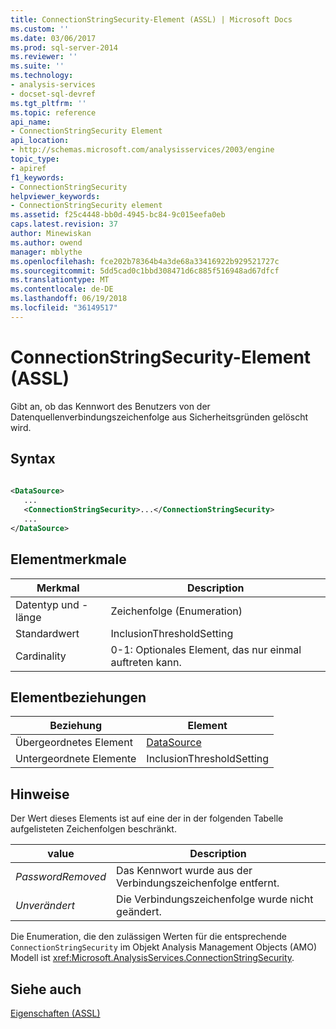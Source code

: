 ```yaml
---
title: ConnectionStringSecurity-Element (ASSL) | Microsoft Docs
ms.custom: ''
ms.date: 03/06/2017
ms.prod: sql-server-2014
ms.reviewer: ''
ms.suite: ''
ms.technology:
- analysis-services
- docset-sql-devref
ms.tgt_pltfrm: ''
ms.topic: reference
api_name:
- ConnectionStringSecurity Element
api_location:
- http://schemas.microsoft.com/analysisservices/2003/engine
topic_type:
- apiref
f1_keywords:
- ConnectionStringSecurity
helpviewer_keywords:
- ConnectionStringSecurity element
ms.assetid: f25c4448-bb0d-4945-bc84-9c015eefa0eb
caps.latest.revision: 37
author: Minewiskan
ms.author: owend
manager: mblythe
ms.openlocfilehash: fce202b78364b4a3de68a33416922b929521727c
ms.sourcegitcommit: 5dd5cad0c1bbd308471d6c885f516948ad67dfcf
ms.translationtype: MT
ms.contentlocale: de-DE
ms.lasthandoff: 06/19/2018
ms.locfileid: "36149517"
---
```

# <a name="connectionstringsecurity-element-assl"></a>ConnectionStringSecurity-Element (ASSL)
  Gibt an, ob das Kennwort des Benutzers von der Datenquellenverbindungszeichenfolge aus Sicherheitsgründen gelöscht wird.  
  
## <a name="syntax"></a>Syntax  
  
```xml  
  
<DataSource>  
   ...  
   <ConnectionStringSecurity>...</ConnectionStringSecurity>  
   ...  
</DataSource>  
```  
  
## <a name="element-characteristics"></a>Elementmerkmale  
  
|Merkmal|Description|  
|--------------------|-----------------|  
|Datentyp und -länge|Zeichenfolge (Enumeration)|  
|Standardwert|InclusionThresholdSetting|  
|Cardinality|0-1: Optionales Element, das nur einmal auftreten kann.|  
  
## <a name="element-relationships"></a>Elementbeziehungen  
  
|Beziehung|Element|  
|------------------|-------------|  
|Übergeordnetes Element|[DataSource](../objects/datasource-element-assl.md)|  
|Untergeordnete Elemente|InclusionThresholdSetting|  
  
## <a name="remarks"></a>Hinweise  
 Der Wert dieses Elements ist auf eine der in der folgenden Tabelle aufgelisteten Zeichenfolgen beschränkt.  
  
|value|Description|  
|-----------|-----------------|  
|*PasswordRemoved*|Das Kennwort wurde aus der Verbindungszeichenfolge entfernt.|  
|*Unverändert*|Die Verbindungszeichenfolge wurde nicht geändert.|  
  
 Die Enumeration, die den zulässigen Werten für die entsprechende `ConnectionStringSecurity` im Objekt Analysis Management Objects (AMO) Modell ist <xref:Microsoft.AnalysisServices.ConnectionStringSecurity>.  
  
## <a name="see-also"></a>Siehe auch  
 [Eigenschaften &#40;ASSL&#41;](properties-assl.md)  
  
  